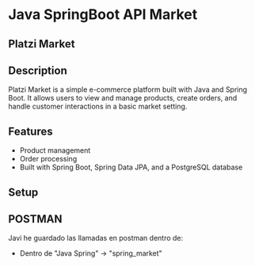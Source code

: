 # Java SpringBoot API Market 

## Platzi Market

## Description

Platzi Market is a simple e-commerce platform built with Java and Spring Boot. It allows users to view and manage products, create orders, and handle customer interactions in a basic market setting.

## Features

- Product management
- Order processing
- Built with Spring Boot, Spring Data JPA, and a PostgreSQL database

## Setup


## POSTMAN 

Javi he guardado las llamadas en postman dentro de:

- Dentro de "Java Spring" -> "spring_market"